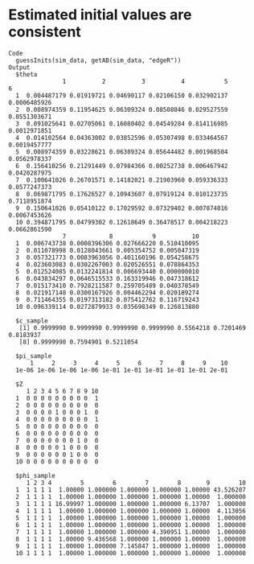 # Estimated initial values are consistent

    Code
      guessInits(sim_data, getAB(sim_data, "edgeR"))
    Output
      $theta
                   1          2          3          4           5            6
      1  0.004487179 0.01919721 0.04690117 0.02106150 0.032902137 0.0006485926
      2  0.008974359 0.11954625 0.06309324 0.08508846 0.029527559 0.0551303671
      3  0.091025641 0.02705061 0.16080402 0.04549284 0.814116985 0.0012971851
      4  0.014102564 0.04363002 0.03852596 0.05307498 0.033464567 0.0019457777
      5  0.008974359 0.03228621 0.06309324 0.05644482 0.001968504 0.0562978337
      6  0.156410256 0.21291449 0.07984366 0.00252738 0.006467942 0.0420287975
      7  0.100641026 0.26701571 0.14182021 0.21903960 0.059336333 0.0577247373
      8  0.069871795 0.17626527 0.10943607 0.07919124 0.010123735 0.7118951874
      9  0.150641026 0.05410122 0.17029592 0.07329402 0.007874016 0.0067453626
      10 0.394871795 0.04799302 0.12618649 0.36478517 0.004218223 0.0662861590
                   7            8           9          10
      1  0.006743738 0.0008396306 0.027666220 0.510410095
      2  0.011078998 0.0128043661 0.005354752 0.005047319
      3  0.057321773 0.0083963056 0.401160196 0.054258675
      4  0.023603083 0.0302267003 0.020526551 0.078864353
      5  0.012524085 0.0132241814 0.006693440 0.000000010
      6  0.043834297 0.0646515533 0.163319946 0.047318612
      7  0.015173410 0.7928211587 0.259705489 0.040378549
      8  0.021917148 0.0300167926 0.004462294 0.020189274
      9  0.711464355 0.0197313182 0.075412762 0.116719243
      10 0.096339114 0.0272879933 0.035698349 0.126813880
      
      $c_sample
       [1] 0.9999990 0.9999990 0.9999990 0.9999990 0.5564218 0.7201469 0.8183937
       [8] 0.9999990 0.7594901 0.5211054
      
      $pi_sample
          1     2     3     4     5     6     7     8     9    10 
      1e-06 1e-06 1e-06 1e-06 1e-01 1e-01 1e-01 1e-01 1e-01 2e-01 
      
      $Z
         1 2 3 4 5 6 7 8 9 10
      1  0 0 0 0 0 0 0 0 0  1
      2  0 0 0 0 0 0 0 0 0  0
      3  0 0 0 0 1 0 0 0 1  0
      4  0 0 0 0 0 0 0 0 0  1
      5  0 0 0 0 0 0 0 0 0  0
      6  0 0 0 0 0 0 0 0 0  0
      7  0 0 0 0 0 0 0 1 0  0
      8  0 0 0 0 0 1 0 0 0  0
      9  0 0 0 0 0 0 1 0 0  0
      10 0 0 0 0 0 0 0 0 0  0
      
      $phi_sample
         1 2 3 4        5        6        7        8       9        10
      1  1 1 1 1  1.00000 1.000000 1.000000 1.000000 1.00000 43.526207
      2  1 1 1 1  1.00000 1.000000 1.000000 1.000000 1.00000  1.000000
      3  1 1 1 1 16.99997 1.000000 1.000000 1.000000 6.13707  1.000000
      4  1 1 1 1  1.00000 1.000000 1.000000 1.000000 1.00000  4.113056
      5  1 1 1 1  1.00000 1.000000 1.000000 1.000000 1.00000  1.000000
      6  1 1 1 1  1.00000 1.000000 1.000000 1.000000 1.00000  1.000000
      7  1 1 1 1  1.00000 1.000000 1.000000 4.390951 1.00000  1.000000
      8  1 1 1 1  1.00000 9.436568 1.000000 1.000000 1.00000  1.000000
      9  1 1 1 1  1.00000 1.000000 7.145847 1.000000 1.00000  1.000000
      10 1 1 1 1  1.00000 1.000000 1.000000 1.000000 1.00000  1.000000
      

